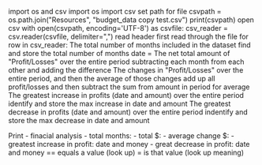 import os and csv
    import os
    import csv
set path for file
    csvpath = os.path.join("Resources", "budget_data copy test.csv")
    print(csvpath)
open csv 
with open(csvpath, encoding='UTF-8') as csvfile:
    csv_reader = csv.reader(csvfile, delimiter=",")
read header first 
read through the file
    for row in csv_reader:
The total number of months included in the dataset
    find and store the total number of months
date = 
The net total amount of "Profit/Losses" over the entire period
    subtracting each month from each other and adding the difference 
The changes in "Profit/Losses" over the entire period, and then the average of those changes
    add up all profit/losses and then subtract the sum from amount in period for average
The greatest increase in profits (date and amount) over the entire period
    identify and store the max increase in date and amount
The greatest decrease in profits (date and amount) over the entire period
    indentify and store the max decrease in date and amount

Print - finacial analysis
    -   total months:
    -   total $:
    -   average change $:
    -   greatest increase in profit: date and money 
    -   great decrease in profit: date and money
    == equals a value (look up)
    = is that value (look up meaning)
